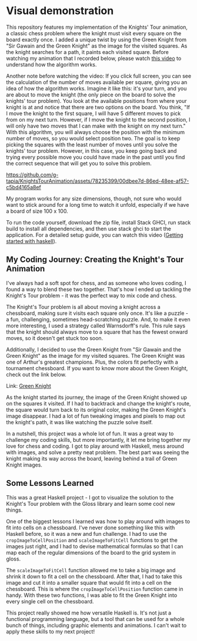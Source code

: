 # Visual demonstration

This repository features my implementation of the Knights' Tour animation, a classic chess problem where the knight must visit every square on the board exactly once. I added a unique twist by using the Green Knight from "Sir Gawain and the Green Knight" as the image for the visited squares. As the knight searches for a path, it paints each visited square. Before watching my animation that I recorded below, please watch [this video](https://www.youtube.com/watch?v=ab_dY3dZFHM) to understand how the algorithm works.

Another note before watching the video: If you click full screen, you can see the calculation of the number of moves available per square, giving you an idea of how the algorithm works. Imagine it like this: it's your turn, and you are about to move the knight (the only piece on the board to solve the knights' tour problem). You look at the available positions from where your knight is at and notice that there are two options on the board. You think, "If I move the knight to the first square, I will have 5 different moves to pick from on my next turn. However, if I move the knight to the second position, I will only have two moves that I can make with the knight on my next turn." With this algorithm, you will always choose the position with the minimum number of moves, so you would select position two. The goal is to keep picking the squares with the least number of moves until you solve the knights' tour problem. However, in this case, you keep going back and trying every possible move you could have made in the past until you find the correct sequence that will get you to solve this problem.

https://github.com/g-tapia/KnightsTourAnimation/assets/78235399/00dbee7d-86ed-48ee-af57-c5bd4165a8ef

My program works for any size dimensions, though, not sure who would want to stick around for a long time to watch it unfold, especially if we have a board of size 100 x 100.





To run the code yourself, download the zip file, install Stack GHCI, run stack build to install all dependencies, and then use stack ghci to start the application. For a detailed setup guide, you can watch this video ([Getting started with haskell](https://www.youtube.com/watch?v=YNkMcNM0dJI)). 

## My Coding Journey: Creating the Knight's Tour Animation
I've always had a soft spot for chess, and as someone who loves coding, I found a way to blend these two together. That's how I ended up tackling the Knight's Tour problem - it was the perfect way to mix code and chess.

The Knight's Tour problem is all about moving a knight across a chessboard, making sure it visits each square only once. It's like a puzzle - a fun, challenging, sometimes head-scratching puzzle. And, to make it even more interesting, I used a strategy called Warnsdorff's rule. This rule says that the knight should always move to a square that has the fewest onward moves, so it doesn't get stuck too soon.

Additionally, I decided to use the Green Knight from "Sir Gawain and the Green Knight" as the image for my visited squares. The Green Knight was one of Arthur's greatest champions. Plus, the colors fit perfectly with a tournament chessboard. If you want to know more about the Green Knight, check out the link below.

Link: [Green Knight](https://en.wikipedia.org/wiki/Green_Knight)

As the knight started its journey, the image of the Green Knight showed up on the squares it visited. If I had to backtrack and change the knight's route, the square would turn back to its original color, making the Green Knight's image disappear. I had a lot of fun tweaking images and pixels to map out the knight's path, it was like watching the puzzle solve itself.

In a nutshell, this project was a whole lot of fun. It was a great way to challenge my coding skills, but more importantly, it let me bring together my love for chess and coding. I got to play around with Haskell, mess around with images, and solve a pretty neat problem. The best part was seeing the knight making its way across the board, leaving behind a trail of Green Knight images.

## Some Lessons Learned

This was a great Haskell project - I got to visualize the solution to the Knight's Tour problem with the Gloss library and learn some cool new things.

One of the biggest lessons I learned was how to play around with images to fit into cells on a chessboard. I've never done something like this with Haskell before, so it was a new and fun challenge. I had to use the `cropImageToCellPosition` and `scaleImageToFitCell` functions to get the images just right, and I had to devise mathematical formulas so that I can map each of the regular dimensions of the board to the grid system in gloss.

The `scaleImageToFitCell` function allowed me to take a big image and shrink it down to fit a cell on the chessboard. After that, I had to take this image and cut it into a smaller square that would fit into a cell on the chessboard. This is where the `cropImageToCellPosition` function came in handy. With these two functions, I was able to fit the Green Knight into every single cell on the chessboard.

This project really showed me how versatile Haskell is. It's not just a functional programming language, but a tool that can be used for a whole bunch of things, including graphic elements and animations. I can't wait to apply these skills to my next project!
